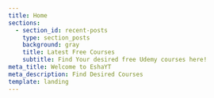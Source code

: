 ```yaml
---
title: Home
sections:
  - section_id: recent-posts
    type: section_posts
    background: gray
    title: Latest Free Courses
    subtitle: Find Your desired free Udemy courses here!
meta_title: Welcome to EshaYT
meta_description: Find Desired Courses
template: landing
---
```

